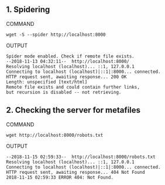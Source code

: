 
## 1. Spidering


  COMMAND

````
wget -S --spider http://localhost:8000
````

OUTPUT

```
Spider mode enabled. Check if remote file exists.
--2018-11-13 04:32:11--  http://localhost:8000/
Resolving localhost (localhost)... ::1, 127.0.0.1
Connecting to localhost (localhost)|::1|:8000... connected.
HTTP request sent, awaiting response... 200 OK
Length: unspecified [text/html]
Remote file exists and could contain further links,
but recursion is disabled -- not retrieving.
```


## 2. Checking the server for metafiles


  COMMAND

````
wget http://localhost:8000/robots.txt
````

OUTPUT

```
--2018-11-15 02:59:33--  http://localhost:8000/robots.txt
Resolving localhost (localhost)... ::1, 127.0.0.1
Connecting to localhost (localhost)|::1|:8000... connected.
HTTP request sent, awaiting response... 404 Not Found
2018-11-15 02:59:33 ERROR 404: Not Found.
```

